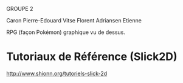 GROUPE 2


Caron Pierre-Edouard
Vitse Florent
Adriansen Etienne

RPG (façon Pokémon) graphique vu de dessus.

# Tutoriaux de Référence (Slick2D)
http://www.shionn.org/tutoriels-slick-2d

